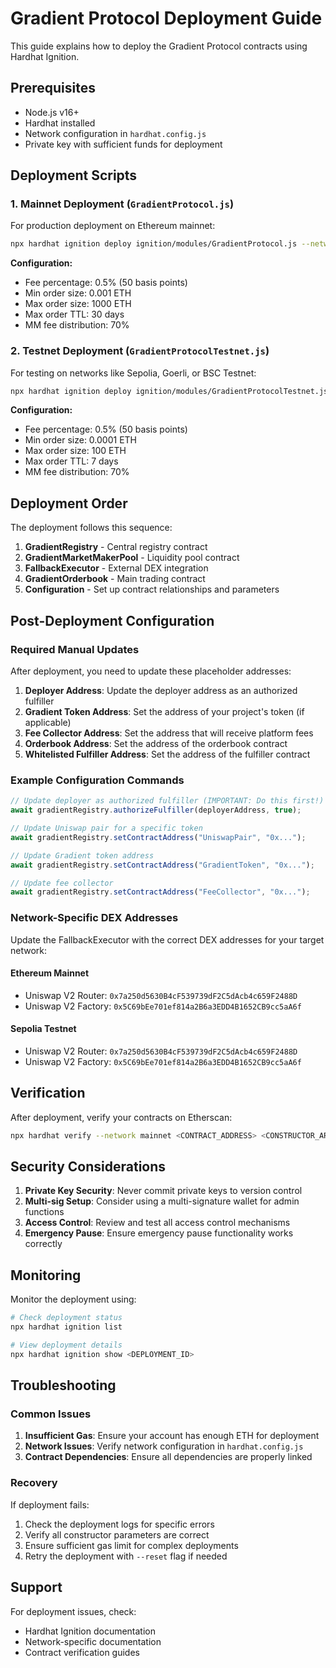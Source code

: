 # Gradient Protocol Deployment Guide

This guide explains how to deploy the Gradient Protocol contracts using Hardhat Ignition.

## Prerequisites

- Node.js v16+
- Hardhat installed
- Network configuration in `hardhat.config.js`
- Private key with sufficient funds for deployment

## Deployment Scripts

### 1. Mainnet Deployment (`GradientProtocol.js`)

For production deployment on Ethereum mainnet:

```bash
npx hardhat ignition deploy ignition/modules/GradientProtocol.js --network mainnet
```

**Configuration:**
- Fee percentage: 0.5% (50 basis points)
- Min order size: 0.001 ETH
- Max order size: 1000 ETH
- Max order TTL: 30 days
- MM fee distribution: 70%

### 2. Testnet Deployment (`GradientProtocolTestnet.js`)

For testing on networks like Sepolia, Goerli, or BSC Testnet:

```bash
npx hardhat ignition deploy ignition/modules/GradientProtocolTestnet.js --network sepolia
```

**Configuration:**
- Fee percentage: 0.5% (50 basis points)
- Min order size: 0.0001 ETH
- Max order size: 100 ETH
- Max order TTL: 7 days
- MM fee distribution: 70%

## Deployment Order

The deployment follows this sequence:

1. **GradientRegistry** - Central registry contract
2. **GradientMarketMakerPool** - Liquidity pool contract
3. **FallbackExecutor** - External DEX integration
4. **GradientOrderbook** - Main trading contract
5. **Configuration** - Set up contract relationships and parameters

## Post-Deployment Configuration

### Required Manual Updates

After deployment, you need to update these placeholder addresses:

1. **Deployer Address**: Update the deployer address as an authorized fulfiller
2. **Gradient Token Address**: Set the address of your project's token (if applicable)
3. **Fee Collector Address**: Set the address that will receive platform fees
4. **Orderbook Address**: Set the address of the orderbook contract
5. **Whitelisted Fulfiller Address**: Set the address of the fulfiller contract

### Example Configuration Commands

```javascript
// Update deployer as authorized fulfiller (IMPORTANT: Do this first!)
await gradientRegistry.authorizeFulfiller(deployerAddress, true);

// Update Uniswap pair for a specific token
await gradientRegistry.setContractAddress("UniswapPair", "0x...");

// Update Gradient token address
await gradientRegistry.setContractAddress("GradientToken", "0x...");

// Update fee collector
await gradientRegistry.setContractAddress("FeeCollector", "0x...");
```

### Network-Specific DEX Addresses

Update the FallbackExecutor with the correct DEX addresses for your target network:

#### Ethereum Mainnet
- Uniswap V2 Router: `0x7a250d5630B4cF539739dF2C5dAcb4c659F2488D`
- Uniswap V2 Factory: `0x5C69bEe701ef814a2B6a3EDD4B1652CB9cc5aA6f`

#### Sepolia Testnet
- Uniswap V2 Router: `0x7a250d5630B4cF539739dF2C5dAcb4c659F2488D`
- Uniswap V2 Factory: `0x5C69bEe701ef814a2B6a3EDD4B1652CB9cc5aA6f`

## Verification

After deployment, verify your contracts on Etherscan:

```bash
npx hardhat verify --network mainnet <CONTRACT_ADDRESS> <CONSTRUCTOR_ARGS>
```

## Security Considerations

1. **Private Key Security**: Never commit private keys to version control
2. **Multi-sig Setup**: Consider using a multi-signature wallet for admin functions
3. **Access Control**: Review and test all access control mechanisms
4. **Emergency Pause**: Ensure emergency pause functionality works correctly

## Monitoring

Monitor the deployment using:

```bash
# Check deployment status
npx hardhat ignition list

# View deployment details
npx hardhat ignition show <DEPLOYMENT_ID>
```

## Troubleshooting

### Common Issues

1. **Insufficient Gas**: Ensure your account has enough ETH for deployment
2. **Network Issues**: Verify network configuration in `hardhat.config.js`
3. **Contract Dependencies**: Ensure all dependencies are properly linked

### Recovery

If deployment fails:

1. Check the deployment logs for specific errors
2. Verify all constructor parameters are correct
3. Ensure sufficient gas limit for complex deployments
4. Retry the deployment with `--reset` flag if needed

## Support

For deployment issues, check:
- Hardhat Ignition documentation
- Network-specific documentation
- Contract verification guides 